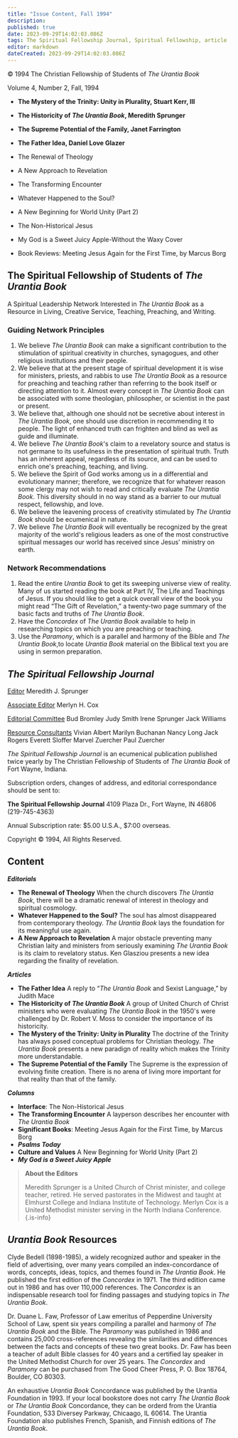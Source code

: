 ```yaml
---
title: "Issue Content, Fall 1994"
description: 
published: true
date: 2023-09-29T14:02:03.086Z
tags: The Spiritual Fellowship Journal, Spiritual Fellowship, article
editor: markdown
dateCreated: 2023-09-29T14:02:03.086Z
---
```


<p class="v-card v-sheet theme--light gray lighten-3 px-2">© 1994 The Christian Fellowship of Students of <i>The Urantia Book</i></p>

Volume 4, Number 2, Fall, 1994

- **The Mystery of the Trinity: Unity in Plurality, Stuart Kerr, III**
- **The Historicity of _The Urantia Book_, Meredith Sprunger**
- **The Supreme Potential of the Family, Janet Farrington**
- **The Father Idea, Daniel Love Glazer**

- The Renewal of Theology
- A New Approach to Revelation
- The Transforming Encounter
- Whatever Happened to the Soul?
- A New Beginning for World Unity (Part 2)
- The Non-Historical Jesus
- My God is a Sweet Juicy Apple-Without the Waxy Cover
- Book Reviews: Meeting Jesus Again for the First Time, by Marcus Borg

## The Spiritual Fellowship of Students of _The Urantia Book_ 

A Spiritual Leadership Network Interested in _The Urantia Book_ as a Resource in Living, Creative Service, Teaching, Preaching, and Writing.

### Guiding Network Principles

1. We believe _The Urantia Book_ can make a significant contribution to the stimulation of spiritual creativity in churches, synagogues, and other religious institutions and their people.
2. We believe that at the present stage of spiritual development it is wise for ministers, priests, and rabbis to use _The Urantia Book_ as a resource for preaching and teaching rather than referring to the book itself or directing attention to it. Almost every concept in _The Urantia Book_ can be associated with some theologian, philosopher, or scientist in the past or present.
3. We believe that, although one should not be secretive about interest in _The Urantia Book_, one should use discretion in recommending it to people. The light of enhanced truth can frighten and blind as well as guide and illuminate.
4. We believe _The Urantia Book_'s claim to a revelatory source and status is not germane to its usefulness in the presentation of spiritual truth. Truth has an inherent appeal, regardless of its source, and can be used to enrich one's preaching, teaching, and living.
5. We believe the Spirit of God works among us in a differential and evolutionary manner; therefore, we recognize that for whatever reason some clergy may not wish to read and critically evaluate _The Urantia Book_. This diversity should in no way stand as a barrier to our mutual respect, fellowship, and love.
6. We believe the leavening process of creativity stimulated by _The Urantia Book_ should be ecumenical in nature.
7. We believe _The Urantia Book_ will eventually be recognized by the great majority of the world's religious leaders as one of the most constructive spiritual messages our world has received since Jesus' ministry on earth.

### Network Recommendations

1. Read the entire _Urantia Book_ to get its sweeping universe view of reality. Many of us started reading the book at Part IV, The Life and Teachings of Jesus. If you should like to get a quick overall view of the book you might read “The Gift of Revelation,” a twenty-two page summary of the basic facts and truths of _The Urantia Book_.
2. Have the _Concordex_ of _The Urantia Book_ available to help in researching topics on which you are preaching or teaching.
3. Use the _Paramony_, which is a parallel and harmony of the Bible and _The Urantia Book_,to locate _Urantia Book_ material on the Biblical text you are using in sermon preparation.

## _The Spiritual Fellowship Journal_

<ins>Editor</ins>
Meredith J. Sprunger

<ins>Associate Editor</ins>
Merlyn H. Cox

<ins>Editorial Committee</ins>
Bud Bromley
Judy Smith
Irene Sprunger
Jack Williams

<ins>Resource Consultants</ins>
Vivian Albert
Marilyn Buchanan
Nancy Long
Jack Rogers
Everett Sloffer
Marvel Zuercher
Paul Zuercher

_The Spiritual Fellowship Journal_ is an ecumenical publication published twice yearly by The Christian Fellowship of Students of _The Urantia Book_ of Fort Wayne, Indiana.

Subscription orders, changes of address, and editorial correspondance should be sent to:

__The Spiritual Fellowship Journal__
4109 Plaza Dr.,
Fort Wayne, IN 46806
(219-745-4363)

Annual Subscription rate: \$5.00 U.S.A., \$7:00 overseas.

Copyright © 1994, All Rights Reserved.


## Content

***Editorials***

- **The Renewal of Theology**
	When the church discovers _The Urantia Book_, there will be a dramatic renewal of interest in theology and spiritual cosmology.
- **Whatever Happened to the Soul?**
	The soul has almost disappeared from contemporary theology. _The Urantia Book_ lays the foundation for its meaningful use again.
- **A New Approach to Revelation**
	A major obstacle preventing many Christian laity and ministers from seriously examining _The Urantia Book_ is its claim to revelatory status. Ken Glasziou presents a new idea regarding the finality of revelation.

***Articles***

- **The Father Idea**
	A reply to “_The Urantia Book_ and Sexist Language,” by Judith Mace
- **The Historicity of _The Urantia Book_**
	A group of United Church of Christ ministers who were evaluating _The Urantia Book_ in the 1950's were challenged by Dr. Robert V. Moss to consider the importance of its historicity.
- **The Mystery of the Trinity: Unity in Plurality**
	The doctrine of the Trinity has always posed conceptual problems for Christian theology. _The Urantia Book_ presents a new paradign of reality which makes the Trinity more understandable.
- **The Supreme Potential of the Family**
	The Supreme is the expression of evolving finite creation. There is no arena of living more important for that reality than that of the family.

***Columns***

- **Interface**: The Non-Historical Jesus
- **The Transforming Encounter**
A layperson describes her encounter with _The Urantia Book_
- **Significant Books**:
	Meeting Jesus Again for the First Time, by Marcus Borg
- ***Psalms Today***
- **Culture and Values**
	A New Beginning for World Unity (Part 2)
- ***My God is a Sweet Juicy Apple***

> **About the Editors**
> 
> Meredith Sprunger is a United Church of Christ minister, and college teacher, retired. He served pastorates in the Midwest and taught at Elmhurst College and Indiana Institute of Technology. Merlyn Cox is a United Methodist minister serving in the North Indiana Conference.
{.is-info}

## _Urantia Book_ Resources

Clyde Bedell (1898-1985), a widely recognized author and speaker in the field of advertising, over many years compiled an index-concordance of words, concepts, ideas, topics, and themes found in _The Urantia Book_. He published the first edition of the _Concordex_ in 1971. The third edition came out in 1986 and has over 110,000 references. The _Concordex_ is an indispensable research tool for finding passages and studying topics in _The Urantia Book_.

Dr. Duane L. Faw, Professor of Law emeritus of Pepperdine University School of Law, spent six years compiling a parallel and harmony of _The Urantia Book_ and the Bible. The _Paramony_ was published in 1986 and contains 25,000 cross-references revealing the similarities and differences between the facts and concepts of these two great books. Dr. Faw has been a teacher of adult Bible classes for 40 years and a certified lay speaker in the United Methodist Church for over 25 years. The _Concordex_ and _Paramony_ can be purchased from The Good Cheer Press, P. O. Box 18764, Boulder, CO 80303.

An exhaustive _Urantia Book_ Concordance was published by the Urantia Foundation in 1993. If your local bookstore does not carry _The Urantia Book_ or _The Urantia Book_ Concordance, they can be orderd from the Urantia Foundation, 533 Diversey Parkway, Chicaago, IL 60614. The Urantia Foundation also publishes French, Spanish, and Finnish editions of _The Urantia Book_.